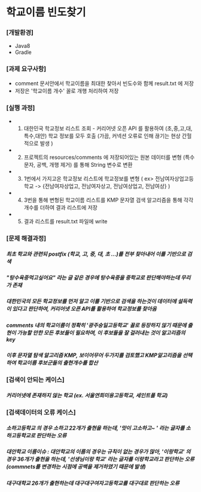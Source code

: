 # 학교이름 빈도찾기

### [개발환경]
 * Java8
 * Gradle
 

### [과제 요구사항]
 * comment 문서안에서 학교이름을 최대한 찾아서 빈도수와 함께 result.txt 에 저장
 * 저장은 '학교이름 개수' 꼴로 개행 처리하여 저장



### [실행 과정]
* 1. 대한민국 학교정보 리스트 조회 - 커리어넷 오픈 API 를 활용하여 (초,중,고,대,특수,대안) 학교 정보를 모두 호출 (가끔, 커넥션 오류로 인해 끊기는 현상 간헐 적으로 발생 )
* 2. 프로젝트의 resources/comments 에 저장되어있는 원본 데이터를 변형 (특수문자, 공백, 개행 제거) 를 통해 String 변수로 변환
* 3. 1번에서 가지고온 학교정보 리스트에 학교정보를 변형 ( ex> 전남여자상업고등학교 -> {전남여자상업고, 전남여자상고, 전남여상업고, 전남여상} ) 
* 4. 3번을 통해 변형된 학교이름 리스트를 KMP 문자열 검색 알고리즘을 통해 각각 개수를 더하여 결과 리스트에 저장
* 5. 결과 리스트를 result.txt 파일에 write



### [문제 해결과정]
##### 최초 학교와 관련되 postfix (학교, 고, 중, 대, 초 ...)를 전부 찾아내어 이를 기반으로 검색
##### "탕수육중먹고싶어요" 라는 글 같은 경우에 탕수육중을 중학교로 판단해야하는데 무리가 존재
##### 대한민국의 모든 학교정보를 먼저 알고 이를 기반으로 검색을 하는것이 데이터에 설득력이 있다고 판단하여, 커리어넷 오픈 API를 활용하여 학교정보를 찾아옴
##### comments 내의 학교이름이 정확히 '광주숭일고등학교' 꼴로 등장하지 않기 때문에 출현이 가능할 만한 모든 후보들이 필요하며, 이 후보들을 잘 걸러내는 것이 알고리즘의 key
##### 이후 문자열 탐색 알고리즘 KMP, 보이어무어 두가지를 검토했고 KMP알고리즘을 선택하여 학교이름 후보군들의 출현개수를 합산



### [검색이 안되는 케이스]
##### 커리어넷에 존재하지 않는 학교 (ex. 서울연희미용고등학교, 세인트폴 학교)



### [검색데이터의 오류 케이스]
##### 소하고등학교 의 경우 소하고 22개가 출현을 하는데, '맛이 고소하고~ ' 라는 글자를 소하고등학교로 판단하는 오류
##### 대안학교 이름이슈 : 대안학교의 이름의 경우는 규칙이 없는 경우가 많아, '이랑학교' 의 경우 36개가 출현을 하는데, '선생님이랑 학교' 라는 글자를 이랑학교라고 판단하는 오류 (commnets를 변경하는 시점에 공백을 제거하였기 때문에 발생)
##### 대구대학교 26개가 출현하는데 대구대구여자고등학교를 대구대로 판단하는 오류
